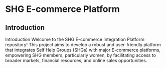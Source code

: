 # SHG E-commerce Platform 
## Introduction
Introduction
Welcome to the SHG E-commerce Integration Platform repository! This project aims to develop a robust and user-friendly platform that integrates Self Help Groups (SHGs) with major E-commerce platforms, empowering SHG members, particularly women, by facilitating access to broader markets, financial resources, and online sales opportunities.
